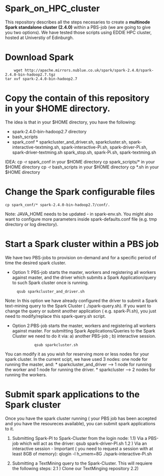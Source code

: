 # Spark_on_HPC_cluster
This repository describes all the steps necesaries to create a **multinode Spark standalone cluster (2.4.0)** within a PBS-job (we are going to give you two options). We have tested those scripts using EDDIE HPC cluster, hosted at Universtiy of Edinburgh.

# Download Spark
        wget http://apache.mirrors.nublue.co.uk/spark/spark-2.4.0/spark-2.4.0-bin-hadoop2.7.tgz
	tar xvf spark-2.4.0-bin-hadoop2.7

# Copy the contain of this repository in your $HOME directory.

The idea is that in your $HOME directory, you have the following:
* spark-2.4.0-bin-hadoop2.7 directory
* bash_scripts
* spark_conf
       * sparkcluster_and_driver.sh, sparkcluster.sh, spark-interactive-textming.sh, spark-interactive-Pi.sh,  spark-driver-Pi.sh, spark-driver-textming.sh spark_stop.sh, spark-Pi.sh, spark-textming.sh

IDEA:
	cp -r spark_conf in your $HOME directory
	cp spark_scripts/* in your $HOME directory
	cp -r bash_scripts in your $HOME directory
        cp *.sh in your $HOME directory


# Change the Spark configurable files
	cp spark_conf/* spark-2.4.0-bin-hadoop2.7/conf/.
	
	
  Note: JAVA_HOME needs to be updated - in spark-env.sh. You might also want to configure more parameters inside spark-defaults.conf file (e.g. tmp directory or log directory). 
  
# Start a Spark cluster within a PBS job
We have two PBS-jobs to provision on-demand and for a specific period of time the desired spark cluster. 
* Option 1: PBS-job starts the master, workers and registering all workers against master, and the driver which submits a Spark Application/query to such Spark cluster once is running.

  		qsub sparkcluster_and_driver.sh

Note: In this option we have already configured the driver to submit a Spark text-mining query to the Spark Cluster ( ./spark-query.sh). If you want to change the query or submit another application ( e.g. spark-Pi.sh), you just need to modify/replace this spark-query.sh script. 

* Option 2:PBS-job starts the master, workers and registering all workers against master. For submitting Spark Applications/Queries to the Spark Cluster we need to do it via: a) another PBS-job ; b) interactive session.  

                qsub sparkcluster.sh


You can modify it as you wish for reserving more or less nodes for your spark cluster. In the current scipt, we have used 3 nodes: one node for running the master, and:
	* sparkcluster_and_driver --> 1 node for running the worker and 1 node for running the driver.
	* sparkcluster --> 2 nodes for running the workers.  


# Submit spark applications to the Spark cluster
Once you have the spark cluster running ( your PBS job has been accepted and you have the resoureces available), you can submit spark applications to it. 

1) Submitting Spark-PI to Spark-Cluster from the login node: 
	1.1) Via a PBS-job which will act as the driver:
		qsub spark-driver-PI.sh
	1.2 ) Via an interactive session - Important ( you need to request a session with at least 8GB of memory):
		 qlogin -l h_vmem=8G
		 ./spark-interactive-Pi.sh

2) Submitting a TextMining query to the Spark-Cluster. This will requiere the following steps:
	2.1 ) Clone our TextMinging repository
	2.2) 
		
			


